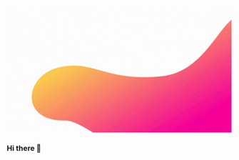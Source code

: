 <p align="center">
  <a href="https://github/P-Duran">
    <img alt="banner" src="https://github.com/P-Duran/P-Duran/blob/main/resources/pduran.gif">
  </a>
</p>

### Hi there 👋
<!--
**P-Duran/P-Duran** is a ✨ _special_ ✨ repository because its `README.md` (this file) appears on your GitHub profile.
![til](./resources/pduran.gif)
Here are some ideas to get you started:

- 🔭 I’m currently working on ...
- 🌱 I’m currently learning ...
- 👯 I’m looking to collaborate on ...
- 🤔 I’m looking for help with ...
- 💬 Ask me about ...
- 📫 How to reach me: ...
- 😄 Pronouns: ...
- ⚡ Fun fact: ...
-->
